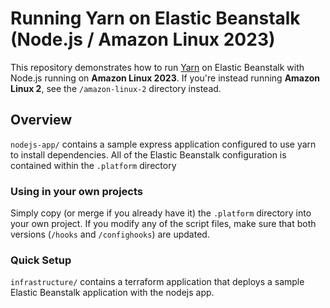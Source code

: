 # Running Yarn on Elastic Beanstalk (Node.js / Amazon Linux 2023)
This repository demonstrates how to run [Yarn](https://yarnpkg.com/) on Elastic Beanstalk with Node.js running on **Amazon Linux 2023**. If you're instead running **Amazon Linux 2**, see the `/amazon-linux-2` directory instead.

## Overview
`nodejs-app/` contains a sample express application configured to use yarn to install dependencies. All of the Elastic Beanstalk configuration is contained within the `.platform` directory

### Using in your own projects
Simply copy (or merge if you already have it) the `.platform` directory into your own project. If you modify any of the script files, make sure that both versions (`/hooks` and `/confighooks`) are updated.

### Quick Setup
`infrastructure/` contains a terraform application that deploys a sample Elastic Beanstalk application with the nodejs app.